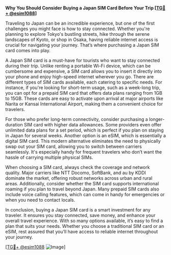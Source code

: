 **Why You Should Consider Buying a Japan SIM Card Before Your Trip [[TG💪+ @esim1088](https://t.me/s/esim1088)]**

Traveling to Japan can be an incredible experience, but one of the first challenges you might face is how to stay connected. Whether you're planning to explore Tokyo's bustling streets, hike through the serene landscapes of Kyoto, or shop in Osaka, having reliable internet access is crucial for navigating your journey. That’s where purchasing a Japan SIM card comes into play.

A Japan SIM card is a must-have for tourists who want to stay connected during their trip. Unlike renting a portable Wi-Fi device, which can be cumbersome and expensive, a SIM card allows you to insert it directly into your phone and enjoy high-speed internet wherever you go. There are different types of SIM cards available, each catering to specific needs. For instance, if you're looking for short-term usage, such as a week-long trip, you can opt for a prepaid SIM card that offers data plans ranging from 1GB to 15GB. These cards are easy to activate upon arrival at major airports like Narita or Kansai International Airport, making them a convenient choice for travelers.

For those who prefer long-term connectivity, consider purchasing a longer-duration SIM card with higher data allowances. Some providers even offer unlimited data plans for a set period, which is perfect if you plan on staying in Japan for several weeks. Another option is an eSIM, which is essentially a digital SIM card. This modern alternative eliminates the need to physically swap out your SIM card, allowing you to switch between carriers seamlessly. It's especially handy for frequent travelers who don’t want the hassle of carrying multiple physical SIMs.

When choosing a SIM card, always check the coverage and network quality. Major carriers like NTT Docomo, SoftBank, and au by KDDI dominate the market, offering robust networks across urban and rural areas. Additionally, consider whether the SIM card supports international roaming if you plan to travel beyond Japan. Many prepaid SIM cards also include voice calling features, which can come in handy for emergencies or when you need to contact locals.

In conclusion, buying a Japan SIM card is a smart investment for any traveler. It ensures you stay connected, save money, and enhance your overall travel experience. With so many options available, it’s easy to find a plan that suits your needs. Whether you choose a traditional SIM card or an eSIM, rest assured that you’ll have access to reliable internet throughout your journey. 

[[TG💪+ @esim1088](https://t.me/s/esim1088) ![Image](https://i.postimg.cc/Y0z9fWf4/image.png)]
